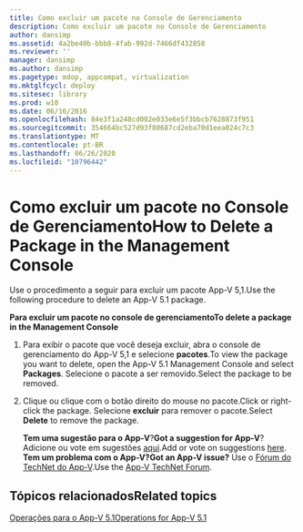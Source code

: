 ```yaml
---
title: Como excluir um pacote no Console de Gerenciamento
description: Como excluir um pacote no Console de Gerenciamento
author: dansimp
ms.assetid: 4a2be40b-bbb8-4fab-992d-7466df432858
ms.reviewer: ''
manager: dansimp
ms.author: dansimp
ms.pagetype: mdop, appcompat, virtualization
ms.mktglfcycl: deploy
ms.sitesec: library
ms.prod: w10
ms.date: 06/16/2016
ms.openlocfilehash: 84e3f1a248cd002e033e6e5f3bbcb7628873f951
ms.sourcegitcommit: 354664bc527d93f80687cd2eba70d1eea024c7c3
ms.translationtype: MT
ms.contentlocale: pt-BR
ms.lasthandoff: 06/26/2020
ms.locfileid: "10796442"
---
```

# <span data-ttu-id="eb6e0-103">Como excluir um pacote no Console de Gerenciamento</span><span class="sxs-lookup"><span data-stu-id="eb6e0-103">How to Delete a Package in the Management Console</span></span>


<span data-ttu-id="eb6e0-104">Use o procedimento a seguir para excluir um pacote App-V 5,1.</span><span class="sxs-lookup"><span data-stu-id="eb6e0-104">Use the following procedure to delete an App-V 5.1 package.</span></span>

**<span data-ttu-id="eb6e0-105">Para excluir um pacote no console de gerenciamento</span><span class="sxs-lookup"><span data-stu-id="eb6e0-105">To delete a package in the Management Console</span></span>**

1.  <span data-ttu-id="eb6e0-106">Para exibir o pacote que você deseja excluir, abra o console de gerenciamento do App-V 5,1 e selecione **pacotes**.</span><span class="sxs-lookup"><span data-stu-id="eb6e0-106">To view the package you want to delete, open the App-V 5.1 Management Console and select **Packages**.</span></span> <span data-ttu-id="eb6e0-107">Selecione o pacote a ser removido.</span><span class="sxs-lookup"><span data-stu-id="eb6e0-107">Select the package to be removed.</span></span>

2.  <span data-ttu-id="eb6e0-108">Clique ou clique com o botão direito do mouse no pacote.</span><span class="sxs-lookup"><span data-stu-id="eb6e0-108">Click or right-click the package.</span></span> <span data-ttu-id="eb6e0-109">Selecione **excluir** para remover o pacote.</span><span class="sxs-lookup"><span data-stu-id="eb6e0-109">Select **Delete** to remove the package.</span></span>

    <span data-ttu-id="eb6e0-110">**Tem uma sugestão para o App-V**?</span><span class="sxs-lookup"><span data-stu-id="eb6e0-110">**Got a suggestion for App-V**?</span></span> <span data-ttu-id="eb6e0-111">Adicione ou vote em sugestões [aqui](http://appv.uservoice.com/forums/280448-microsoft-application-virtualization).</span><span class="sxs-lookup"><span data-stu-id="eb6e0-111">Add or vote on suggestions [here](http://appv.uservoice.com/forums/280448-microsoft-application-virtualization).</span></span> **<span data-ttu-id="eb6e0-112">Tem um problema com o App-V?</span><span class="sxs-lookup"><span data-stu-id="eb6e0-112">Got an App-V issue?</span></span>** <span data-ttu-id="eb6e0-113">Use o [Fórum do TechNet do App-V](https://social.technet.microsoft.com/Forums/home?forum=mdopappv).</span><span class="sxs-lookup"><span data-stu-id="eb6e0-113">Use the [App-V TechNet Forum](https://social.technet.microsoft.com/Forums/home?forum=mdopappv).</span></span>

## <span data-ttu-id="eb6e0-114">Tópicos relacionados</span><span class="sxs-lookup"><span data-stu-id="eb6e0-114">Related topics</span></span>


[<span data-ttu-id="eb6e0-115">Operações para o App-V 5.1</span><span class="sxs-lookup"><span data-stu-id="eb6e0-115">Operations for App-V 5.1</span></span>](operations-for-app-v-51.md)

 

 





